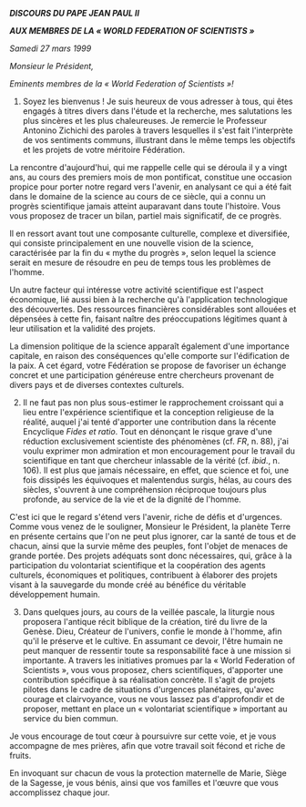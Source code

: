 ***DISCOURS DU PAPE JEAN PAUL II***

***AUX MEMBRES DE LA « *WORLD FEDERATION OF SCIENTISTS* »***

*Samedi 27 mars 1999*

*Monsieur le Président,*

*Eminents membres de la « World Federation of Scientists »!*

1. Soyez les bienvenus ! Je suis heureux de vous adresser à tous, qui êtes engagés à titres divers dans l'étude et la recherche, mes salutations les plus sincères et les plus chaleureuses. Je remercie le Professeur Antonino Zichichi des paroles à travers lesquelles il s'est fait l'interprète de vos sentiments communs, illustrant dans le même temps les objectifs et les projets de votre méritoire Fédération.

La rencontre d'aujourd'hui, qui me rappelle celle qui se déroula il y a vingt ans, au cours des premiers mois de mon pontificat, constitue une occasion propice pour porter notre regard vers l'avenir, en analysant ce qui a été fait dans le domaine de la science au cours de ce siècle, qui a connu un progrès scientifique jamais atteint auparavant dans toute l'histoire. Vous vous proposez de tracer un bilan, partiel mais significatif, de ce progrès.

Il en ressort avant tout une composante culturelle, complexe et diversifiée, qui consiste principalement en une nouvelle vision de la science, caractérisée par la fin du « mythe du progrès », selon lequel la science serait en mesure de résoudre en peu de temps tous les problèmes de l'homme.

Un autre facteur qui intéresse votre activité scientifique est l'aspect économique, lié aussi bien à la recherche qu'à l'application technologique des découvertes. Des ressources financières considérables sont allouées et dépensées à cette fin, faisant naître des préoccupations légitimes quant à leur utilisation et la validité des projets.

La dimension politique de la science apparaît également d'une importance capitale, en raison des conséquences qu'elle comporte sur l'édification de la paix. A cet égard, votre Fédération se propose de favoriser un échange concret et une participation généreuse entre chercheurs provenant de divers pays et de diverses contextes culturels.

2. Il ne faut pas non plus sous-estimer le rapprochement croissant qui a lieu entre l'expérience scientifique et la conception religieuse de la réalité, auquel j'ai tenté d'apporter une contribution dans la récente Encyclique *Fides et ratio*. Tout en dénonçant le risque grave d'une réduction exclusivement scientiste des phénomènes (cf. *FR*, n. 88), j'ai voulu exprimer mon admiration et mon encouragement pour le travail du scientifique en tant que chercheur inlassable de la vérité (cf. *ibid*., n. 106). Il est plus que jamais nécessaire, en effet, que science et foi, une fois dissipés les équivoques et malentendus surgis, hélas, au cours des siècles, s'ouvrent à une compréhension réciproque toujours plus profonde, au service de la vie et de la dignité de l'homme.

C'est ici que le regard s'étend vers l'avenir, riche de défis et d'urgences. Comme vous venez de le souligner, Monsieur le Président, la planète Terre en présente certains que l'on ne peut plus ignorer, car la santé de tous et de chacun, ainsi que la survie même des peuples, font l'objet de menaces de grande portée. Des projets adéquats sont donc nécessaires, qui, grâce à la participation du volontariat scientifique et la coopération des agents culturels, économiques et politiques, contribuent à élaborer des projets visant à la sauvegarde du monde créé au bénéfice du véritable développement humain.

3. Dans quelques jours, au cours de la veillée pascale, la liturgie nous proposera l'antique récit biblique de la création, tiré du livre de la Genèse. Dieu, Créateur de l'univers, confie le monde à l'homme, afin qu'il le préserve et le cultive. En assumant ce devoir, l'être humain ne peut manquer de ressentir toute sa responsabilité face à une mission si importante. A travers les initiatives promues par la « World Federation of Scientists », vous vous proposez, chers scientifiques, d'apporter une contribution spécifique à sa réalisation concrète. Il s'agit de projets pilotes dans le cadre de situations d'urgences planétaires, qu'avec courage et clairvoyance, vous ne vous lassez pas d'approfondir et de proposer, mettant en place un « volontariat scientifique » important au service du bien commun.

Je vous encourage de tout cœur à poursuivre sur cette voie, et je vous accompagne de mes prières, afin que votre travail soit fécond et riche de fruits.

En invoquant sur chacun de vous la protection maternelle de Marie, Siège de la Sagesse, je vous bénis, ainsi que vos familles et l'œuvre que vous accomplissez chaque jour.
